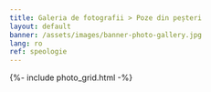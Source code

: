 ```yaml
---
title: Galeria de fotografii > Poze din peșteri
layout: default
banner: /assets/images/banner-photo-gallery.jpg
lang: ro
ref: speologie
---
```


{%- include photo_grid.html -%}
